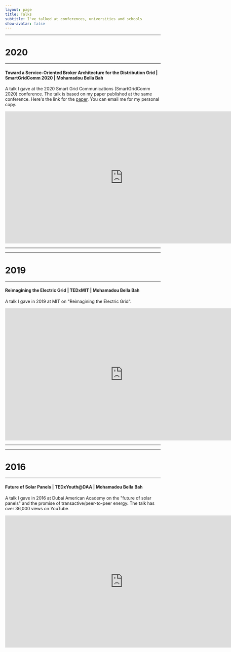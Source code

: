 ```yaml
---
layout: page
title: Talks
subtitle: I've talked at conferences, universities and schools
show-avatar: false
---
```


---
# 2020
---

#### Toward a Service-Oriented Broker Architecture for the Distribution Grid | SmartGridComm 2020 | Mohamadou Bella Bah
A talk I gave at the 2020 Smart Grid Communications (SmartGridComm 2020) conference. The talk is based on my paper published at the same conference. Here's the link for the [paper](https://ieeexplore.ieee.org/abstract/document/9303011). You can email me for my personal copy.

<div align="center">
<iframe width="761" height="428" src="https://drive.google.com/file/d/1H4H8jCtPYjR3cbMqstvPwjF2933gf4aq/preview" frameborder="0" allow="accelerometer; encrypted-media; gyroscope; picture-in-picture" allowfullscreen></iframe>
</div>

---
---

# 2019
---

#### Reimagining the Electric Grid | TEDxMIT | Mohamadou Bella Bah
A talk I gave in 2019 at MIT on "Reimagining the Electric Grid". 

<div align="center">
<iframe width="761" height="428" src="https://www.youtube.com/embed/GrVVFuFs-0M" frameborder="0" allow="accelerometer; autoplay; encrypted-media; gyroscope; picture-in-picture" allowfullscreen></iframe>
</div>

---
---

# 2016
---

#### Future of Solar Panels | TEDxYouth@DAA | Mohamadou Bella Bah
A talk I gave in 2016 at Dubai American Academy on the "future of solar panels" and the promise of transactive/peer-to-peer energy. The talk has over 36,000 views on YouTube. 

<div align="center">
<iframe width="761" height="428" src="https://www.youtube.com/embed/3eZ2D1GdoRM" frameborder="0" allow="accelerometer; encrypted-media; gyroscope; picture-in-picture" allowfullscreen></iframe>
</div>